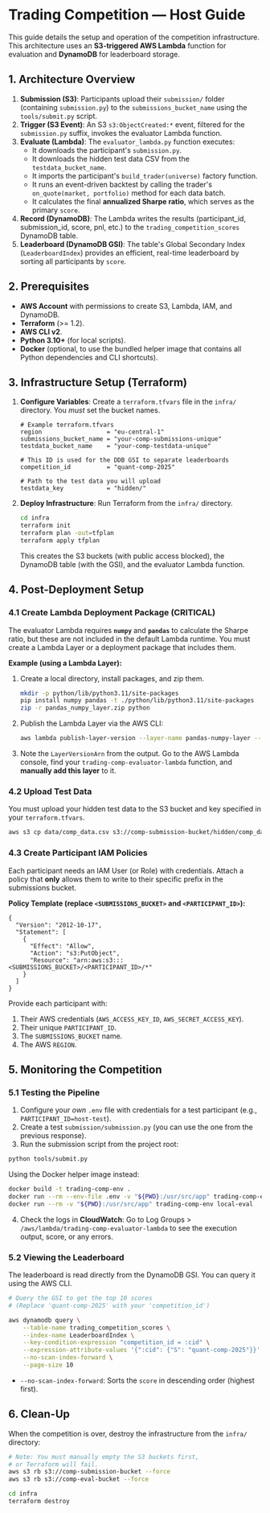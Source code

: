 # Trading Competition — Host Guide

This guide details the setup and operation of the competition infrastructure. This architecture uses an **S3-triggered AWS Lambda** function for evaluation and **DynamoDB** for leaderboard storage.

## 1. Architecture Overview

1.  **Submission (S3)**: Participants upload their `submission/` folder (containing `submission.py`) to the `submissions_bucket_name` using the `tools/submit.py` script.
2.  **Trigger (S3 Event)**: An S3 `s3:ObjectCreated:*` event, filtered for the `submission.py` suffix, invokes the evaluator Lambda function.
3.  **Evaluate (Lambda)**: The `evaluator_lambda.py` function executes:
    * It downloads the participant's `submission.py`.
    * It downloads the hidden test data CSV from the `testdata_bucket_name`.
    * It imports the participant's `build_trader(universe)` factory function.
    * It runs an event-driven backtest by calling the trader's `on_quote(market, portfolio)` method for each data batch.
    * It calculates the final **annualized Sharpe ratio**, which serves as the primary `score`.
4.  **Record (DynamoDB)**: The Lambda writes the results (participant_id, submission_id, score, pnl, etc.) to the `trading_competition_scores` DynamoDB table.
5.  **Leaderboard (DynamoDB GSI)**: The table's Global Secondary Index (`LeaderboardIndex`) provides an efficient, real-time leaderboard by sorting all participants by `score`.

## 2. Prerequisites

* **AWS Account** with permissions to create S3, Lambda, IAM, and DynamoDB.
* **Terraform** (>= 1.2).
* **AWS CLI v2**.
* **Python 3.10+** (for local scripts).
* **Docker** (optional, to use the bundled helper image that contains all Python dependencies and CLI shortcuts).

## 3. Infrastructure Setup (Terraform)

1.  **Configure Variables**: Create a `terraform.tfvars` file in the `infra/` directory. You *must* set the bucket names.

    ```hcl
    # Example terraform.tfvars
    region                  = "eu-central-1"
    submissions_bucket_name = "your-comp-submissions-unique"
    testdata_bucket_name    = "your-comp-testdata-unique"
    
    # This ID is used for the DDB GSI to separate leaderboards
    competition_id          = "quant-comp-2025" 
    
    # Path to the test data you will upload
    testdata_key            = "hidden/"

    ```

2.  **Deploy Infrastructure**: Run Terraform from the `infra/` directory.

    ```bash
    cd infra
    terraform init
    terraform plan -out=tfplan
    terraform apply tfplan
    ```
    This creates the S3 buckets (with public access blocked), the DynamoDB table (with the GSI), and the evaluator Lambda function.

## 4. Post-Deployment Setup

### 4.1 Create Lambda Deployment Package (CRITICAL)

The evaluator Lambda requires **`numpy`** and **`pandas`** to calculate the Sharpe ratio, but these are not included in the default Lambda runtime. You must create a Lambda Layer or a deployment package that includes them.

**Example (using a Lambda Layer):**

1.  Create a local directory, install packages, and zip them.
    ```bash
    mkdir -p python/lib/python3.11/site-packages
    pip install numpy pandas -t ./python/lib/python3.11/site-packages
    zip -r pandas_numpy_layer.zip python
    ```
2.  Publish the Lambda Layer via the AWS CLI:
    ```bash
    aws lambda publish-layer-version --layer-name pandas-numpy-layer --description "Pandas and Numpy dependencies" --zip-file fileb://pandas_numpy_layer.zip --compatible-runtimes python3.11
    ```
3.  Note the `LayerVersionArn` from the output. Go to the AWS Lambda console, find your `trading-comp-evaluator-lambda` function, and **manually add this layer** to it.

### 4.2 Upload Test Data

You must upload your hidden test data to the S3 bucket and key specified in your `terraform.tfvars`.

```bash
aws s3 cp data/comp_data.csv s3://comp-submission-bucket/hidden/comp_data.csv
```

### 4.3 Create Participant IAM Policies

Each participant needs an IAM User (or Role) with credentials. Attach a policy that **only** allows them to write to their specific prefix in the submissions bucket.

**Policy Template (replace `<SUBMISSIONS_BUCKET>` and `<PARTICIPANT_ID>`):**

```
{
  "Version": "2012-10-17",
  "Statement": [
    {
      "Effect": "Allow",
      "Action": "s3:PutObject",
      "Resource": "arn:aws:s3:::<SUBMISSIONS_BUCKET>/<PARTICIPANT_ID>/*"
    }
  ]
}
```

Provide each participant with:

1.  Their AWS credentials (`AWS_ACCESS_KEY_ID`, `AWS_SECRET_ACCESS_KEY`).
2.  Their unique `PARTICIPANT_ID`.
3.  The `SUBMISSIONS_BUCKET` name.
4.  The AWS `REGION`.

## 5\. Monitoring the Competition

### 5.1 Testing the Pipeline

1.  Configure your *own* `.env` file with credentials for a test participant (e.g., `PARTICIPANT_ID=host-test`).
2.  Create a test `submission/submission.py` (you can use the one from the previous response).
3.  Run the submission script from the project root:
```bash
python tools/submit.py
```
Using the Docker helper image instead:
```bash
docker build -t trading-comp-env .
docker run --rm --env-file .env -v "${PWD}:/usr/src/app" trading-comp-env submit
docker run --rm -v "${PWD}:/usr/src/app" trading-comp-env local-eval
```
4.  Check the logs in **CloudWatch**: Go to Log Groups \> `/aws/lambda/trading-comp-evaluator-lambda` to see the execution output, score, or any errors.

### 5.2 Viewing the Leaderboard

The leaderboard is read directly from the DynamoDB GSI. You can query it using the AWS CLI.

```bash
# Query the GSI to get the top 10 scores
# (Replace 'quant-comp-2025' with your 'competition_id')

aws dynamodb query \
    --table-name trading_competition_scores \
    --index-name LeaderboardIndex \
    --key-condition-expression "competition_id = :cid" \
    --expression-attribute-values '{":cid": {"S": "quant-comp-2025"}}' \
    --no-scan-index-forward \
    --page-size 10
```

  * `--no-scan-index-forward`: Sorts the `score` in descending order (highest first).

## 6\. Clean-Up

When the competition is over, destroy the infrastructure from the `infra/` directory:

```bash
# Note: You must manually empty the S3 buckets first,
# or Terraform will fail.
aws s3 rb s3://comp-submission-bucket --force
aws s3 rb s3://comp-eval-bucket --force

cd infra
terraform destroy

```
